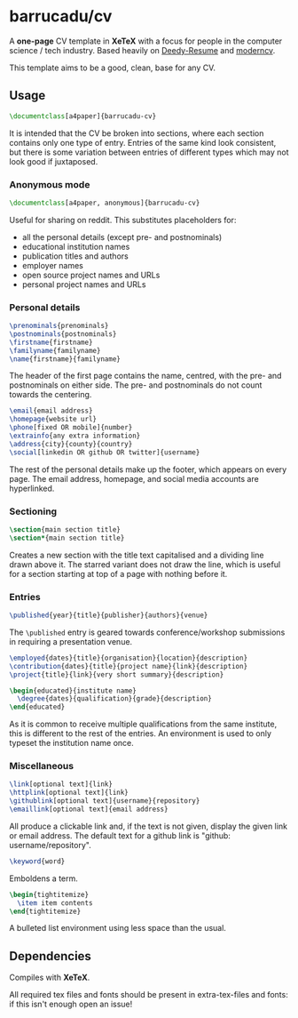 barrucadu/cv
============

A **one-page** CV template in **XeTeX** with a focus for people in the
computer science / tech industry. Based heavily on [Deedy-Resume][]
and [moderncv][].

[Deedy-Resume]: https://github.com/deedy/Deedy-Resume
[moderncv]:     https://launchpad.net/moderncv

This template aims to be a good, clean, base for any CV.

Usage
-----

```tex
\documentclass[a4paper]{barrucadu-cv}
```

It is intended that the CV be broken into sections, where each section
contains only one type of entry. Entries of the same kind look
consistent, but there is some variation between entries of different
types which may not look good if juxtaposed.

### Anonymous mode

```tex
\documentclass[a4paper, anonymous]{barrucadu-cv}
```

Useful for sharing on reddit. This substitutes placeholders for:

- all the personal details (except pre- and postnominals)
- educational institution names
- publication titles and authors
- employer names
- open source project names and URLs
- personal project names and URLs

### Personal details

```tex
\prenominals{prenominals}
\postnominals{postnominals}
\firstname{firstname}
\familyname{familyname}
\name{firstname}{familyname}
```

The header of the first page contains the name, centred, with the pre-
and postnominals on either side. The pre- and postnominals do not
count towards the centering.

```tex
\email{email address}
\homepage{website url}
\phone[fixed OR mobile]{number}
\extrainfo{any extra information}
\address{city}{county}{country}
\social[linkedin OR github OR twitter]{username}
```

The rest of the personal details make up the footer, which appears on
every page. The email address, homepage, and social media accounts are
hyperlinked.

### Sectioning

```tex
\section{main section title}
\section*{main section title}
```

Creates a new section with the title text capitalised and a dividing
line drawn above it. The starred variant does not draw the line, which
is useful for a section starting at top of a page with nothing before
it.

### Entries

```tex
\published{year}{title}{publisher}{authors}{venue}
```

The `\published` entry is geared towards conference/workshop
submissions in requiring a presentation venue.

```tex
\employed{dates}{title}{organisation}{location}{description}
\contribution{dates}{title}{project name}{link}{description}
\project{title}{link}{very short summary}{description}

\begin{educated}{institute name}
  \degree{dates}{qualification}{grade}{description}
\end{educated}
```

As it is common to receive multiple qualifications from the same
institute, this is different to the rest of the entries. An
environment is used to only typeset the institution name once.

### Miscellaneous

```tex
\link[optional text]{link}
\httplink[optional text]{link}
\githublink[optional text]{username}{repository}
\emaillink[optional text]{email address}
```

All produce a clickable link and, if the text is not given, display
the given link or email address. The default text for a github link is
"github: username/repository".

```tex
\keyword{word}
```

Emboldens a term.

```tex
\begin{tightitemize}
  \item item contents
\end{tightitemize}
```

A bulleted list environment using less space than the usual.

Dependencies
------------

Compiles with **XeTeX**.

All required tex files and fonts should be present in extra-tex-files
and fonts: if this isn't enough open an issue!

